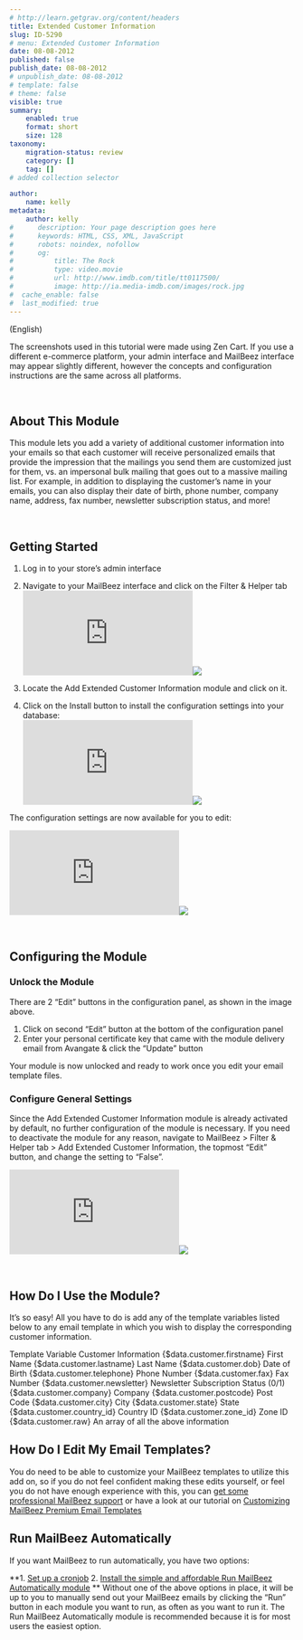 ```yaml
---
# http://learn.getgrav.org/content/headers
title: Extended Customer Information
slug: ID-5290
# menu: Extended Customer Information
date: 08-08-2012
published: false
publish_date: 08-08-2012
# unpublish_date: 08-08-2012
# template: false
# theme: false
visible: true
summary:
    enabled: true
    format: short
    size: 128
taxonomy:
    migration-status: review
    category: []
    tag: []
# added collection selector

author:
    name: kelly
metadata:
    author: kelly
#      description: Your page description goes here
#      keywords: HTML, CSS, XML, JavaScript
#      robots: noindex, nofollow
#      og:
#          title: The Rock
#          type: video.movie
#          url: http://www.imdb.com/title/tt0117500/
#          image: http://ia.media-imdb.com/images/rock.jpg
#  cache_enable: false
#  last_modified: true
---
```


(English)

The screenshots used in this tutorial were made using Zen Cart. If you use a different e-commerce platform, your admin interface and MailBeez interface may appear slightly different, however the concepts and configuration instructions are the same across all platforms.

 

## About This Module

This module lets you add a variety of additional customer information into your emails so that each customer will receive personalized emails that provide the impression that the mailings you send them are customized just for them, vs. an impersonal bulk mailing that goes out to a massive mailing list. For example, in addition to displaying the customer’s name in your emails, you can also display their date of birth, phone number, company name, address, fax number, newsletter subscription status, and more!

 

## Getting Started

1. Log in to your store’s admin interface
2. Navigate to your MailBeez interface and click on the Filter & Helper tab
[![](http://localhost/wordpress_mailbeez_EOL/wp-content/themes/awake/lib/scripts/timthumb/thumb.php?src=http://www.mailbeez.com/images/doc/common_images/filter_tab.png&w=270&h=85&zc=1&q=100 "Filter & Helper Tab")](http://www.mailbeez.com/images/doc/common_images/filter_tab.png "Filter & Helper Tab")![](http://localhost/wordpress_mailbeez_EOL/wp-content/themes/awake/images/shortcodes/image_shadow.png)

4. Locate the Add Extended Customer Information module and click on it.
5. Click on the Install button to install the configuration settings into your database:  
[![](http://localhost/wordpress_mailbeez_EOL/wp-content/themes/awake/lib/scripts/timthumb/thumb.php?src=http://www.mailbeez.com/images/doc/filterbeez/filter_add_customer_information/extend_customer_info_config1.png&w=175&h=206&zc=1&q=100 "Install Configuration Settings into your Database")](http://www.mailbeez.com/images/doc/filterbeez/filter_add_customer_information/extend_customer_info_config1.png "Install Configuration Settings into your Database")![](http://localhost/wordpress_mailbeez_EOL/wp-content/themes/awake/images/shortcodes/image_shadow.png)

The configuration settings are now available for you to edit:

[![](http://localhost/wordpress_mailbeez_EOL/wp-content/themes/awake/lib/scripts/timthumb/thumb.php?src=http://www.mailbeez.com/images/doc/filterbeez/filter_add_customer_information/extend_customer_info_config2.png&w=175&h=367&zc=1&q=100 "Add Extended Customer Information Configuration Panel")](http://www.mailbeez.com/images/doc/filterbeez/filter_add_customer_information/extend_customer_info_config2.png "Add Extended Customer Information Configuration Panel")![](http://localhost/wordpress_mailbeez_EOL/wp-content/themes/awake/images/shortcodes/image_shadow.png)

 

## Configuring the Module

### Unlock the Module

There are 2 “Edit” buttons in the configuration panel, as shown in the image above.

1. Click on second “Edit” button at the bottom of the configuration panel
2. Enter your personal certificate key that came with the module delivery email from Avangate & click the “Update” button

Your module is now unlocked and ready to work once you edit your email template files.

### Configure General Settings

Since the Add Extended Customer Information module is already activated by default, no further configuration of the module is necessary. If you need to deactivate the module for any reason, navigate to MailBeez > Filter & Helper tab > Add Extended Customer Information, the topmost “Edit” button, and change the setting to “False”.

[![](http://localhost/wordpress_mailbeez_EOL/wp-content/themes/awake/lib/scripts/timthumb/thumb.php?src=http://www.mailbeez.com/images/doc/filterbeez/filter_add_customer_information/extend_customer_info_config3.png&w=175&h=101&zc=1&q=100 "Add Extended Customer Information General Settings")](http://www.mailbeez.com/images/doc/filterbeez/filter_add_customer_information/extend_customer_info_config3.png "Add Extended Customer Information General Settings")![](http://localhost/wordpress_mailbeez_EOL/wp-content/themes/awake/images/shortcodes/image_shadow.png)

 

## How Do I Use the Module?

It’s so easy! All you have to do is add any of the template variables listed below to any email template in which you wish to display the corresponding customer information.

 Template Variable Customer Information  {$data.customer.firstname} First Name  {$data.customer.lastname} Last Name  {$data.customer.dob} Date of Birth  {$data.customer.telephone} Phone Number  {$data.customer.fax} Fax Number  {$data.customer.newsletter} Newsletter Subscription Status (0/1)  {$data.customer.company} Company  {$data.customer.postcode} Post Code  {$data.customer.city} City  {$data.customer.state} State  {$data.customer.country\_id} Country ID  {$data.customer.zone\_id} Zone ID  {$data.customer.raw} An array of all the above information  

## How Do I Edit My Email Templates?

You do need to be able to customize your MailBeez templates to utilize this add on, so if you do not feel confident making these edits yourself, or feel you do not have enough experience with this, you can [get some professional MailBeez support](http://www.mailbeez.com/support/service/) or have a look at our tutorial on [Customizing MailBeez Premium Email Templates](http://www.mailbeez.com/documentation/tutorials/customizing-mailbeez-premium-email-templates/)



## Run MailBeez Automatically

If you want MailBeez to run automatically, you have two options:

**1. [Set up a cronjob](http://www.mailbeez.com/documentation/installation/config/advanced-configuration/)
2. [Install the simple and affordable Run MailBeez Automatically module](http://www.mailbeez.com/documentation/configbeez/config_cron_simple/)
**
Without one of the above options in place, it will be up to you to manually send out your MailBeez emails by clicking the “Run” button in each module you want to run, as often as you want to run it. The Run MailBeez Automatically module is recommended because it is for most users the easiest option.

